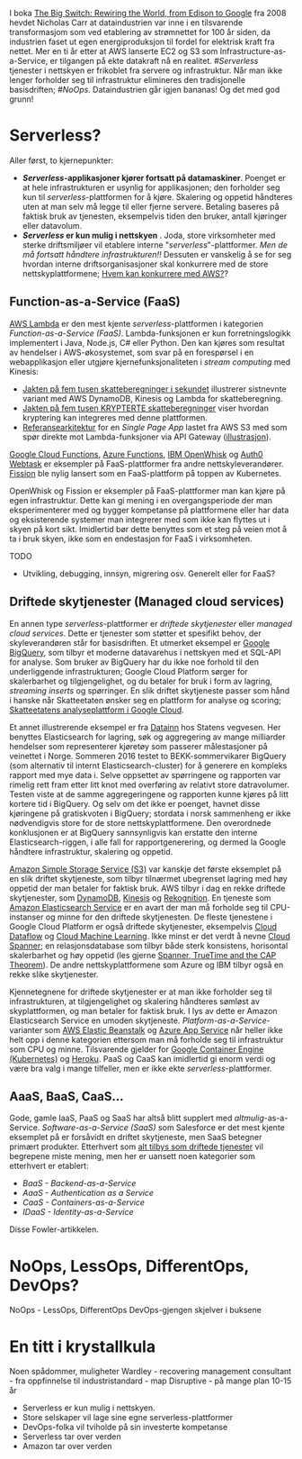 I boka [The Big Switch: Rewiring the World, from Edison to Google](http://www.computerworld.com/article/2534133/infrastructure-management/q-a--nicholas-carr-on--the-big-switch--to-cloud-computing.html) fra 2008 hevdet Nicholas Carr at dataindustrien var inne i en tilsvarende transformasjom som ved etablering av strømnettet for 100 år siden, da industrien faset ut egen energiproduksjon til fordel for elektrisk kraft fra nettet. Mer en ti år etter at AWS lanserte EC2 og S3 som Infrastructure-as-a-Service, er tilgangen på ekte datakraft nå en realitet. _#Serverless_ tjenester i nettskyen er frikoblet fra servere og infrastruktur. Når man ikke lenger forholder seg til infrastruktur elimineres den tradisjonelle basisdriften; _#NoOps_. Dataindustrien går igjen bananas! Og det med god grunn!

# Serverless?
Aller først, to kjernepunkter:
* **_Serverless_-applikasjoner kjører fortsatt på datamaskiner**. Poenget er at hele infrastrukturen er usynlig for applikasjonen; den forholder seg kun til _serverless_-plattformen for å kjøre. Skalering og oppetid håndteres uten at man selv må legge til eller fjerne servere. Betaling baseres på faktisk bruk av tjenesten, eksempelvis tiden den bruker, antall kjøringer eller datavolum. 
* **_Serverless_ er kun mulig i nettskyen** . Joda, store virksomheter med sterke driftsmiljøer vil etablere interne "_serverless_"-plattformer. _Men de må fortsatt håndtere infrastrukturen!!_ Dessuten er vanskelig å se for seg hvordan interne driftsorganisasjoner skal konkurrere med de store nettskyplattformene; [Hvem kan konkurrere med AWS?](https://open.bekk.no/hvem-kan-konkurrere-med-amazon-web-services)?

## Function-as-a-Service (FaaS)
[AWS Lambda](https://aws.amazon.com/lambda/) er den mest kjente _serverless_-plattformen i kategorien _Function-as-a-Service (FaaS)_. Lambda-funksjonen er kun forretningslogikk implementert i Java, Node.js, C# eller Python. Den kan kjøres som resultat av hendelser i AWS-økosystemet, som svar på en forespørsel i en webapplikasjon eller utgjøre kjernefunksjonaliteten i _stream computing_ med Kinesis:
* [Jakten på fem tusen skatteberegninger i sekundet](https://open.bekk.no/jakten-pa-fem-tusen-skatteberegninger-i-sekundet) illustrerer sistnevnte variant med AWS DynamoDB, Kinesis og Lambda for skatteberegning.
* [Jakten på fem tusen KRYPTERTE skatteberegninger](https://open.bekk.no/jakten-pa-5000-krypterte-skatteberegninger) viser hvordan kryptering kan integreres med denne plattformen.
* [Referansearkitektur](https://github.com/awslabs/lambda-refarch-webapp) for en _Single Page App_ lastet fra AWS S3 med som spør direkte mot Lambda-funksjoner via API Gateway ([illustrasjon](https://s3.amazonaws.com/awslambda-serverless-web-refarch/RefArch_BlogApp_Serverless.png)).  

[Google Cloud Functions](https://cloud.google.com/functions/), [Azure Functions](https://azure.microsoft.com/nb-no/services/functions/), [IBM OpenWhisk](https://developer.ibm.com/openwhisk/) og [Auth0 Webtask](https://webtask.io/) er eksempler på FaaS-plattformer fra andre nettskyleverandører. [Fission](http://blog.kubernetes.io/2017/01/fission-serverless-functions-as-service-for-kubernetes.html) ble nylig lansert som en FaaS-plattform på toppen av Kubernetes.

OpenWhisk og Fission er eksempler på FaaS-plattformer man kan kjøre på egen infrastruktur. Dette kan gi mening i en overgangsperiode der man eksperimenterer med og bygger kompetanse på plattformene eller har data og eksisterende systemer man integrerer med som ikke kan flyttes ut i skyen på kort sikt. Imidlertid bør dette benyttes som et steg på veien mot å ta i bruk skyen, ikke som en endestasjon for FaaS i virksomheten.

TODO
* Utvikling, debugging, innsyn, migrering osv. Generelt eller for FaaS?

## Driftede skytjenester (Managed cloud services)
En annen type _serverless_-plattformer er _driftede skytjenester_ eller _managed cloud services_. Dette er tjenester som støtter et spesifikt behov, der skyleverandøren står for basisdriften. Et utmerket eksempel er [Google BigQuery](https://cloud.google.com/bigquery/), som tilbyr et moderne datavarehus i nettskyen med et SQL-API for analyse. Som bruker av BigQuery har du ikke noe forhold til den underliggende infrastrukturen; Google Cloud Platform sørger for skalerbarhet og tilgjengelighet, og du betaler for bruk i form av lagring, _streaming inserts_ og spørringer. En slik driftet skytjeneste passer som hånd i hanske når Skatteetaten ønsker seg en plattform for analyse og scoring; [Skatteetatens analyseplattform i Google Cloud](https://open.bekk.no/[skatteetatDataflowens-analyseplattform-i-google-cloud).

Et annet illustrerende eksempel er fra [Datainn](https://open.bekk.no/trafikkmeldinger-og-datainn) hos Statens vegvesen. Her benyttes Elasticsearch for lagring, søk og aggregering av mange milliarder hendelser som representerer kjøretøy som passerer målestasjoner på veinettet i Norge. Sommeren 2016 testet to BEKK-sommervikarer BigQuery (som alternativ til internt Elasticsearch-cluster) for å generere en kompleks rapport med mye data i. Selve oppsettet av spørringene og rapporten var rimelig rett fram etter litt knot med overføring av relativt store datravolumer. Testen viste at de samme aggregeringene og rapporten kunne kjøres på litt kortere tid i BigQuery. Og selv om det ikke er poenget, havnet disse kjøringene på gratiskvoten i BigQuery; stordata i norsk sammenheng er ikke nødvendigvis store for de store nettskyplattformene. Den overordnede konklusjonen er at BigQuery sannsynligvis kan erstatte den interne Elasticsearch-riggen, i alle fall for rapportgenerering, og dermed la Google håndtere infrastruktur, skalering og oppetid.

[Amazon Simple Storage Service (S3)](https://aws.amazon.com/s3/) var kanskje det første eksemplet på en slik driftet skytjeneste, som tilbyr tilnærmet ubegrenset lagring med høy oppetid der man betaler for faktisk bruk. AWS tilbyr i dag en rekke driftede skytjenester, som [DynamoDB](https://aws.amazon.com/dynamodb/), [Kinesis](https://aws.amazon.com/kinesis) og [Rekognition](https://aws.amazon.com/rekognition/). En tjeneste som [Amazon Elasticsearch Service](https://aws.amazon.com/elasticsearch-service/) er en avart der man må forholde seg til CPU-instanser og minne for den driftede skytjenesten. De fleste tjenestene i Google Cloud Platform er også driftede skytjenester, eksempelvis [Cloud Dataflow]() og [Cloud Machine Learning](https://cloud.google.com/ml/). Ikke minst er det verdt å nevne [Cloud Spanner](https://cloud.google.com/spanner/); en relasjonsdatabase som tilbyr både sterk konsistens, horisontal skalerbarhet og høy oppetid (les gjerne [Spanner, TrueTime and the CAP Theorem](https://research.google.com/pubs/pub45855.html)). De andre nettskyplattformene som Azure og IBM tilbyr også en rekke slike skytjenester.

Kjennetegnene for driftede skytjenester er at man ikke forholder seg til infrastrukturen, at tilgjengelighet og skalering håndteres sømløst av skyplattformen, og man betaler for faktisk bruk. I lys av dette er Amazon Elasticsearch Service en umoden skytjeneste. _Platform-as-a-Service_-varianter som [AWS Elastic Beanstalk](https://aws.amazon.com/elasticbeanstalk/) og [Azure App Service](https://azure.microsoft.com/nb-no/services/app-service/) når heller ikke helt opp i denne kategorien ettersom man må forholde seg til infrastruktur som CPU og minne. Tilsvarende gjelder for [Google Container Engine (Kubernetes)](https://cloud.google.com/container-engine/) og [Heroku](https://www.heroku.com/). PaaS og CaaS kan imidlertid gi enorm verdi og være bra valg i mange tilfeller, men er ikke ekte _serverless_-plattformer.

## AaaS, BaaS, CaaS...
Gode, gamle IaaS, PaaS og SaaS har altså blitt supplert med _altmulig_-as-a-Service. _Software-as-a-Service (SaaS)_ som Salesforce er det mest kjente eksemplet på er forsåvidt en driftet skytjeneste, men SaaS betegner primært produkter. Etterhvert som [alt tilbys som driftede tjenester](https://en.wikipedia.org/wiki/As_a_service) vil begrepene miste mening, men her er uansett noen kategorier som etterhvert er etablert:
* _BaaS - Backend-as-a-Service_
* _AaaS - Authentication as a Service_
* _CaaS - Containers-as-a-Service_
* _IDaaS - Identity-as-a-Service_

Disse Fowler-artikkelen.

# NoOps, LessOps, DifferentOps, DevOps?

NoOps - LessOps, DifferentOps
DevOps-gjengen skjelver i buksene

# En titt i krystallkula
Noen spådommer, muligheter
Wardley - recovering management consultant - fra oppfinnelse til industristandard - map
Disruptive - på mange plan
10-15 år
* Serverless er kun mulig i nettskyen.
* Store selskaper vil lage sine egne serverless-plattformer
* DevOps-folka vil tviholde på sin investerte kompetanse
* Serverless tar over verden
* Amazon tar over verden
